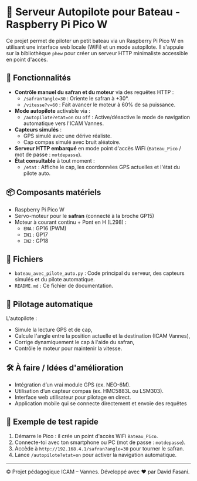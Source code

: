 # 🚤 Serveur Autopilote pour Bateau - Raspberry Pi Pico W

Ce projet permet de piloter un petit bateau via un Raspberry Pi Pico W en utilisant une interface web locale (WiFi) et un mode autopilote. Il s'appuie sur la bibliothèque `phew` pour créer un serveur HTTP minimaliste accessible en point d'accès.

## 🧩 Fonctionnalités

- **Contrôle manuel du safran et du moteur** via des requêtes HTTP :
  - `/safran?angle=30` : Oriente le safran à +30°.
  - `/vitesse?v=60` : Fait avancer le moteur à 60% de sa puissance.
- **Mode autopilote** activable via :
  - `/autopilote?etat=on` ou `off` : Active/désactive le mode de navigation automatique vers l'ICAM Vannes.
- **Capteurs simulés** :
  - GPS simulé avec une dérive réaliste.
  - Cap compas simulé avec bruit aléatoire.
- **Serveur HTTP embarqué** en mode point d'accès WiFi (`Bateau_Pico` / mot de passe : `motdepasse`).
- **État consultable** à tout moment :
  - `/etat` : Affiche le cap, les coordonnées GPS actuelles et l'état du pilote auto.

## 📦 Composants matériels

- Raspberry Pi Pico W
- Servo-moteur pour le **safran** (connecté à la broche GP15)
- Moteur à courant continu + Pont en H (L298) :
  - `ENA` : GP16 (PWM)
  - `IN1` : GP17
  - `IN2` : GP18

## 🔧 Fichiers

- `bateau_avec_pilote_auto.py` : Code principal du serveur, des capteurs simulés et du pilote automatique.
- `README.md` : Ce fichier de documentation.

## 🧠 Pilotage automatique

L'autopilote :
- Simule la lecture GPS et de cap,
- Calcule l'angle entre la position actuelle et la destination (ICAM Vannes),
- Corrige dynamiquement le cap à l'aide du safran,
- Contrôle le moteur pour maintenir la vitesse.

## 🛠️ À faire / Idées d'amélioration

- Intégration d’un vrai module GPS (ex. NEO-6M).
- Utilisation d’un capteur compas (ex. HMC5883L ou LSM303).
- Interface web utilisateur pour pilotage en direct.
- Application mobile qui se connecte directement et envoie des requêtes

## 🧪 Exemple de test rapide

1. Démarre le Pico : il crée un point d'accès WiFi `Bateau_Pico`.
2. Connecte-toi avec ton smartphone ou PC (mot de passe : `motdepasse`).
3. Accède à `http://192.168.4.1/safran?angle=30` pour tourner le safran.
4. Lance `/autopilote?etat=on` pour activer la navigation automatique.

---

© Projet pédagogique ICAM – Vannes. Développé avec ❤️ par David Fasani.
